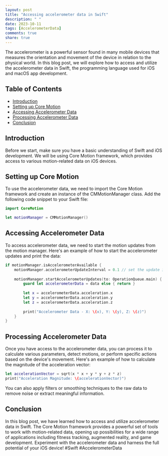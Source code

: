 ```yaml
---
layout: post
title: "Accessing accelerometer data in Swift"
description: " "
date: 2023-10-11
tags: [AccelerometerData]
comments: true
share: true
---
```


The accelerometer is a powerful sensor found in many mobile devices that measures the orientation and movement of the device in relation to the physical world. In this blog post, we will explore how to access and utilize the accelerometer data in Swift, the programming language used for iOS and macOS app development.

## Table of Contents
- [Introduction](#introduction)
- [Setting up Core Motion](#setting-up-core-motion)
- [Accessing Accelerometer Data](#accessing-accelerometer-data)
- [Processing Accelerometer Data](#processing-accelerometer-data)
- [Conclusion](#conclusion)

## Introduction
Before we start, make sure you have a basic understanding of Swift and iOS development. We will be using Core Motion framework, which provides access to various motion-related data on iOS devices.

## Setting up Core Motion
To use the accelerometer data, we need to import the Core Motion framework and create an instance of the CMMotionManager class. Add the following code snippet to your Swift file:

```swift
import CoreMotion

let motionManager = CMMotionManager()
```

## Accessing Accelerometer Data
To access accelerometer data, we need to start the motion updates from the motion manager. Here's an example of how to start the accelerometer updates and print the data:

```swift
if motionManager.isAccelerometerAvailable {
    motionManager.accelerometerUpdateInterval = 0.1 // set the update interval in seconds
    
    motionManager.startAccelerometerUpdates(to: OperationQueue.main) { (data, error) in
        guard let accelerometerData = data else { return }
        
        let x = accelerometerData.acceleration.x
        let y = accelerometerData.acceleration.y
        let z = accelerometerData.acceleration.z
        
        print("Accelerometer Data - X: \(x), Y: \(y), Z: \(z)")
    }
}
```

## Processing Accelerometer Data
Once you have access to the accelerometer data, you can process it to calculate various parameters, detect motions, or perform specific actions based on the device's movement. Here's an example of how to calculate the magnitude of the acceleration vector:

```swift
let accelerationVector = sqrt(x * x + y * y + z * z)
print("Acceleration Magnitude: \(accelerationVector)")
```

You can also apply filters or smoothing techniques to the raw data to remove noise or extract meaningful information.

## Conclusion
In this blog post, we have learned how to access and utilize accelerometer data in Swift. The Core Motion framework provides a powerful set of tools to work with motion-related data, opening up possibilities for a wide range of applications including fitness tracking, augmented reality, and game development. Experiment with the accelerometer data and harness the full potential of your iOS device! #Swift #AccelerometerData